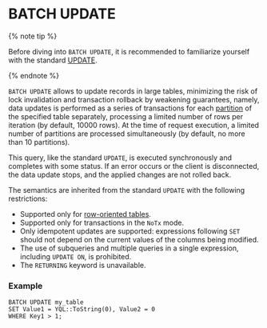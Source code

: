 # BATCH UPDATE

{% note tip %}

Before diving into `BATCH UPDATE`, it is recommended to familiarize yourself with the standard [UPDATE](update.md).

{% endnote %}

`BATCH UPDATE` allows to update records in large tables, minimizing the risk of lock invalidation and transaction rollback by weakening guarantees, namely, data updates is performed as a series of transactions for each [partition](../../../concepts/datamodel/table.md#partitioning) of the specified table separately, processing a limited number of rows per iteration (by default, 10000 rows). At the time of request execution, a limited number of partitions are processed simultaneously (by default, no more than 10 partitions).

This query, like the standard `UPDATE`, is executed synchronously and completes with some status. If an error occurs or the client is disconnected, the data update stops, and the applied changes are not rolled back.

The semantics are inherited from the standard `UPDATE` with the following restrictions:

* Supported only for [row-oriented tables](../../../concepts/glossary.md#row-oriented-table).
* Supported only for transactions in the `NoTx` mode.
* Only idempotent updates are supported: expressions following `SET` should not depend on the current values of the columns being modified.
* The use of subqueries and multiple queries in a single expression, including `UPDATE ON`, is prohibited.
* The `RETURNING` keyword is unavailable.

### Example

```yql
BATCH UPDATE my_table
SET Value1 = YQL::ToString(0), Value2 = 0
WHERE Key1 > 1;
```
